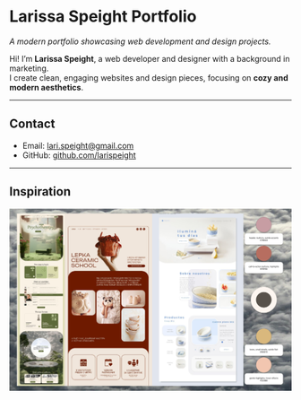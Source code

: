 # Larissa Speight Portfolio
*A modern portfolio showcasing web development and design projects.*

Hi! I’m **Larissa Speight**, a web developer and designer with a background in marketing.  
I create clean, engaging websites and design pieces, focusing on **cozy and modern aesthetics**.

---

## Contact
- Email: lari.speight@gmail.com 
- GitHub: [github.com/larispeight](https://github.com/larispeight)

---

## Inspiration
![Moodboard](assets/images/port.png)
